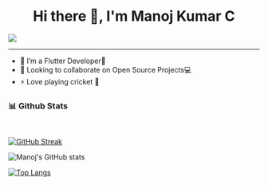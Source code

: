 <center><h1>Hi there 👋, <b>I'm Manoj Kumar C</b></h1></center>

![](https://komarev.com/ghpvc/?username=Manojkc15)

<hr>

- 🌱 I’m a Flutter Developer📱
- 👯 Looking to collaborate on Open Source Projects💻
- ⚡ Love playing cricket 🏏
<!-- <h3>📫 Connect with me :</h3>
[<img align="left" alt="codeSTACKr | LinkedIn" width="22px" src="https://cdn.jsdelivr.net/npm/simple-icons@v3/icons/linkedin.svg" />][linkedin]
[<img align="left" alt="codeSTACKr | Instagram" width="22px" src="https://cdn.jsdelivr.net/npm/simple-icons@v3/icons/instagram.svg" />][instagram] -->



<h3>📊 Github Stats </h3><br>

[![GitHub Streak](https://github-readme-streak-stats.herokuapp.com/?user=Manojkc15&theme=radical)](https://git.io/streak-stats)

![Manoj's GitHub stats](https://github-readme-stats.vercel.app/api?username=Manojkc15&show_icons=true&theme=radical)

[![Top Langs](https://github-readme-stats.vercel.app/api/top-langs/?username=Manojkc15&layout=compact&theme=radical)](https://github.com/Manojkc15/github-readme-stats)
